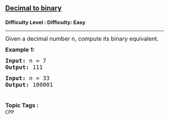 <h2><a href="https://www.geeksforgeeks.org/problems/decimal-to-binary-1610434291/1">Decimal to binary</a></h2><h3>Difficulty Level : Difficulty: Easy</h3><hr><div class="problems_problem_content__Xm_eO"><p><span style="font-size: 18px;">Given a decimal number n, compute its binary equivalent.</span></p>
<p><strong><span style="font-size: 18px;">Example 1:</span></strong></p>
<pre><span style="font-size: 18px;"><strong>Input:</strong> n = 7 <br></span><span style="font-size: 18px;"><strong>Output:</strong> 111</span></pre>
<pre><span style="font-size: 18px;"><strong>Input:</strong> n = 33 <br><strong>Output: </strong>100001 </span></pre></div><br><p><span style=font-size:18px><strong>Topic Tags : </strong><br><code>CPP</code>&nbsp;